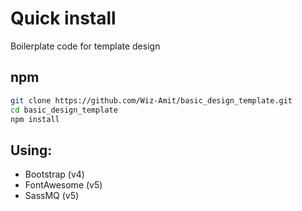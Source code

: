# Quick install
Boilerplate code for template design

## npm
```bash
git clone https://github.com/Wiz-Amit/basic_design_template.git
cd basic_design_template
npm install
```

## Using:
- Bootstrap (v4)
- FontAwesome (v5)
- SassMQ (v5)
